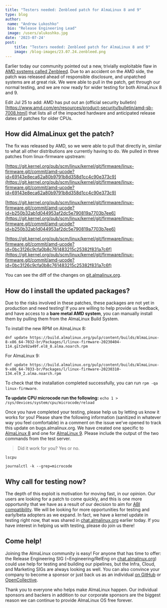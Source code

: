 ```yaml
---
title: "Testers needed: Zenbleed patch for AlmaLinux 8 and 9"
type: blog
author: 
 name: "Andrew Lukoshko"
 bio: "Release Engineering Lead"
 image: /users/alukoshko.jpg
date: '2023-07-24'
post:
    title: "Testers needed: Zenbleed patch for AlmaLinux 8 and 9"
    image: /blog-images/23.07.24.zenbleed.png
---
```


Earlier today our community pointed out a new, trivially exploitable flaw in [AMD systems called Zenbleed](https://lwn.net/Articles/939099/). Due to an accident on the AMD side, the patch was released ahead of responsible disclosure, and unpatched systems are at great risk. We were able to pull in the patch, get through our normal testing, and we are now ready for wider testing for both AlmaLinux 8 and 9.

Edit Jul 25 to add: AMD has put out an (official security bulletin)[https://www.amd.com/en/resources/product-security/bulletin/amd-sb-7008.html] that lists all of the impacted hardware and anticipated release dates of patches for older CPUs. 

## How did AlmaLinux get the patch?

The fix was released by AMD, so we were able to pull that directly in, similar to what all other distributions are currently having to do. We pulled in three patches from linux-firmware upstream:

[https://git.kernel.org/pub/scm/linux/kernel/git/firmware/linux-firmware.git/commit/amd-ucode?id=69143e8eca62a80b9791b8d358d1cc4c90e373c9](https://git.kernel.org/pub/scm/linux/kernel/git/firmware/linux-firmware.git/commit/amd-ucode?id=69143e8eca62a80b9791b8d358d1cc4c90e373c9)

[https://git.kernel.org/pub/scm/linux/kernel/git/firmware/linux-firmware.git/commit/amd-ucode?id=b250b32ab1d044953af2dc5e790819a7703b7ee6](https://git.kernel.org/pub/scm/linux/kernel/git/firmware/linux-firmware.git/commit/amd-ucode?id=b250b32ab1d044953af2dc5e790819a7703b7ee6)

[https://git.kernel.org/pub/scm/linux/kernel/git/firmware/linux-firmware.git/commit/amd-ucode?id=0bc3126c9cfa0b8c761483215c25382f831a7c6f](https://git.kernel.org/pub/scm/linux/kernel/git/firmware/linux-firmware.git/commit/amd-ucode?id=0bc3126c9cfa0b8c761483215c25382f831a7c6f)

You can see the diff of the changes on [git.almalinux.org](https://git.almalinux.org/rpms/linux-firmware/commit/b908df53b1c732aa18435a947f8e3c6a45ebc72c). 


## How do I install the updated packages?

Due to the risks involved in these patches, these packages are not yet in production and need testing! If you are willing to help provide us feedback, and have access to a **bare metal AMD system**, you can manually install them by pulling them from the AlmaLinux Build System.  

To install the new RPM on AlmaLinux 8: 

`dnf update https://build.almalinux.org/pulp/content/builds/AlmaLinux-8-x86_64-7032-br/Packages/l/linux-firmware-20230404-114.git2e92a49f.el8_8.alma.noarch.rpm`

For AlmaLinux 9:

`dnf update https://build.almalinux.org/pulp/content/builds/AlmaLinux-9-x86_64-7033-br/Packages/l/linux-firmware-20230310-134.el9_2.alma.noarch.rpm`


To check that the installation completed successfully, you can run `rpm -qa linux-firmware`. 

**To update CPU microcode run the following:**
`echo 1 > /sys/devices/system/cpu/microcode/reload`

Once you have completed your testing, please help us by letting us know it works for you! Please share the following information (sanitized in whatever way you feel comfortable) in a comment on the issue we’ve opened to track this update on bugs.almalinux.org. We have created one specific to [AlmaLinux 8](https://bugs.almalinux.org/view.php?id=412) and one for [AlmaLinux 9](https://bugs.almalinux.org/view.php?id=413). Please include the output of the two commands from the test server.

> Did it work for you? Yes or no.

`lscpu`

`journalctl -k --grep=microcode`


## Why call for testing now?

The depth of this exploit is motivation for moving fast, in our opinion. Our users are looking for a patch to come quickly, and this is one more opportunity that we have as a result of our decision to aim for [ABI compatibility](https://almalinux.org/blog/future-of-almalinux/). We will be looking for more opportunities for testing and early/beta adopters as we expand. In fact, we have a kernel update in testing right now, that was shared in [chat.almalinux.org](https://chat.almalinux.org/almalinux/pl/5o5ffzjc53djtrifnuqdeb1ser) earlier today. If you have interest in helping us with testing, please do join us there!


## Come help!

Joining the AlmaLinux community is easy! For anyone that has time to offer: the Release Engineering SIG (~Engineering/RelEng on [chat.almalinux.org](https://chat.almalinux.org)) could use help for testing and building our pipelines, but the Infra, Cloud, and Marketing SIGs are always looking as well. You can also convince your company to become a sponsor or just back us as an individual [on GitHub](https://github.com/sponsors/AlmaLinux) or [OpenCollective](https://opencollective.com/almalinux-os-foundation). 

Thank you to everyone who helps make AlmaLinux happen. Our individual sponsors and backers in addition to our corporate sponsors are the biggest reason we can continue to provide AlmaLinux OS free forever.
